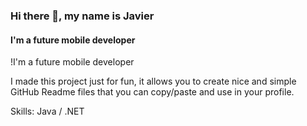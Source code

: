 ### Hi there 👋, my name is Javier
#### I'm a future mobile developer
!I'm a future mobile developer

I made this project just for fun, it allows you to create nice and simple GitHub Readme files that you can copy/paste and use in your profile.

Skills: Java / .NET 




